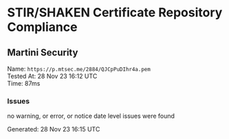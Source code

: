 # STIR/SHAKEN Certificate Repository Compliance

## Martini Security

Name: `https://p.mtsec.me/2884/QJCpPuDIhr4a.pem`\
Tested At: 28 Nov 23 16:12 UTC\
Time: 87ms

### Issues

no warning, or error, or notice date level issues were found

Generated: 28 Nov 23 16:15 UTC